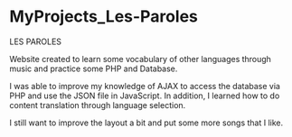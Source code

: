 # MyProjects_Les-Paroles

LES PAROLES

Website created to learn some vocabulary of other languages through music and practice some PHP and Database.

I was able to improve my knowledge of AJAX to access the database via PHP and use the JSON file in JavaScript. In addition, I learned how to do content translation through language selection.

I still want to improve the layout a bit and put some more songs that I like.
